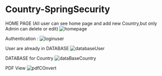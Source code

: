 # Country-SpringSecurity
HOME PAGE (All user can see home page and add new Country,but only Admin can delete or edit)
![homepage](https://user-images.githubusercontent.com/82029922/168088556-0ac2a351-c186-49d4-bea4-7f1f48e4d334.jpg)

Authentication :
![loginuser](https://user-images.githubusercontent.com/82029922/168089373-ec3db11b-5633-4204-a1cc-e09c9aa4e744.jpg)

User are already in DATABASE
![databaseUser](https://user-images.githubusercontent.com/82029922/168089768-4db2be66-21a4-4947-b0ed-be6af39da05d.jpg)

DATABASE for Country
![dataBaseCountry](https://user-images.githubusercontent.com/82029922/168089983-c7f2d46a-e741-4135-b3f7-03c921dbce60.jpg)

PDF View
![pdfCOnvert](https://user-images.githubusercontent.com/82029922/168090085-dc3ee298-52d0-41c7-8fb8-2f34d9c23198.jpg)
